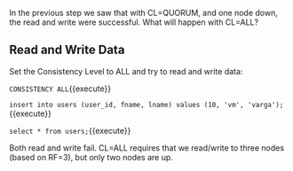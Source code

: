 In the previous step we saw that with CL=QUORUM, and one node down, the read and write were successful. What will happen with CL=ALL? 

## Read and Write Data 


Set the Consistency Level to ALL and try to read and write data:

`CONSISTENCY ALL`{{execute}} 

`insert into users (user_id, fname, lname) values (10, 'vm', 'varga');`{{execute}}  

`select * from users;`{{execute}} 

Both read and write fail. CL=ALL requires that we read/write to three nodes (based on RF=3), but only two nodes are up.

